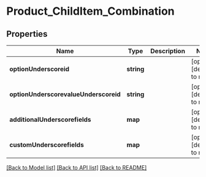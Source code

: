 # Product_ChildItem_Combination

## Properties
Name | Type | Description | Notes
------------ | ------------- | ------------- | -------------
**optionUnderscoreid** | **string** |  | [optional] [default to null]
**optionUnderscorevalueUnderscoreid** | **string** |  | [optional] [default to null]
**additionalUnderscorefields** | **map** |  | [optional] [default to null]
**customUnderscorefields** | **map** |  | [optional] [default to null]

[[Back to Model list]](../README.md#documentation-for-models) [[Back to API list]](../README.md#documentation-for-api-endpoints) [[Back to README]](../README.md)


